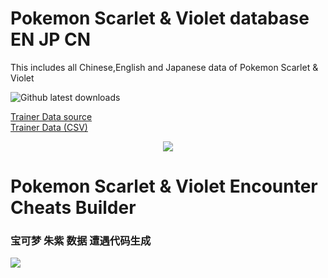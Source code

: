 # Pokemon Scarlet & Violet database EN JP CN
This includes all Chinese,English and Japanese data of Pokemon Scarlet & Violet

![Github latest downloads](https://img.shields.io/github/downloads/Ruimusume/PMSV/total.svg)

<a href="https://docs.google.com/spreadsheets/d/16XSoEjfAyWhvqUV8t2TZR_RD8Qceb4RVYbR5njS8aHk/edit#gid=0" target="_blank" title="">Trainer Data source</a><br>
<a href="https://github.com/Ruimusume/PMSV/blob/main/Trainer%20Data.txt" target="_blank" title="">Trainer Data (CSV)</a>

<div align="center"><img src="https://store-jp.nintendo.com/on/demandware.static/-/Library-Sites-MNSSharedLibrary/ja_JP/dw1375deab/220602_pokemonsv.jpg"/></div>

# Pokemon Scarlet & Violet Encounter Cheats Builder
### 宝可梦 朱紫 数据 遭遇代码生成
<img src="https://livedoor.blogimg.jp/ruimusume/imgs/f/2/f267f5d2.png"/>
